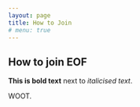 ```yaml
---
layout: page
title: How to Join
# menu: true
---
```

## How to join EOF

**This is bold text** next to *italicised text*.

WOOT.